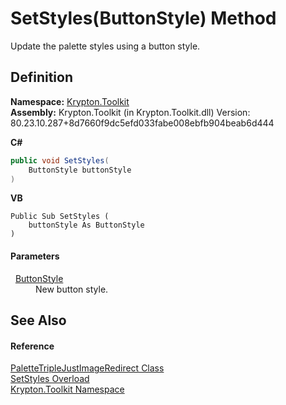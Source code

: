 # SetStyles(ButtonStyle) Method


Update the palette styles using a button style.



## Definition
**Namespace:** <a href="79d2eac2-21f4-54ff-7552-b20c33c30600.md">Krypton.Toolkit</a>  
**Assembly:** Krypton.Toolkit (in Krypton.Toolkit.dll) Version: 80.23.10.287+8d7660f9dc5efd033fabe008ebfb904beab6d444

**C#**
``` C#
public void SetStyles(
	ButtonStyle buttonStyle
)
```
**VB**
``` VB
Public Sub SetStyles ( 
	buttonStyle As ButtonStyle
)
```



#### Parameters
<dl><dt>  <a href="dc1dde22-bb06-b697-47e9-715c21336b68.md">ButtonStyle</a></dt><dd>New button style.</dd></dl>

## See Also


#### Reference
<a href="4437c43a-4e08-923b-c71a-42c44e047133.md">PaletteTripleJustImageRedirect Class</a>  
<a href="190845d3-07b7-7378-caed-040711e87cf9.md">SetStyles Overload</a>  
<a href="79d2eac2-21f4-54ff-7552-b20c33c30600.md">Krypton.Toolkit Namespace</a>  
